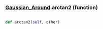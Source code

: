### [Gaussian_Around](Gaussian_Around.md).arctan2 (function)


```py

def arctan2(self, other)

```


